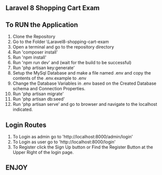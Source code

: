 ## Laravel 8 Shopping Cart Exam
## To RUN the Application
1. Clone the Repository
2. Go to the Folder \Laravel8-shopping-cart-exam
3. Open a terminal and go to the repository directory
4. Run 'composer install'
5. Run 'npm install'
6. Run 'npm run dev' and (wait for the build to be successful)
7. Run 'php artisan key:generate'
8. Setup the MySql Database and make a file named .env and copy the contents of the .env.example to .env
9. Change the Database Variables in .env based on the Created Database schema and Connection Properties.
10. Run 'php artisan migrate'
11. Run 'php artisan db:seed'
12. Run 'php artisan serve' and go to browser and navigate to the localhost indicated.

## Login Routes
1. To Login as admin go to 'http://localhost:8000/admin/login'
2. To Login as user go to 'http://localhost:8000/login'
3. To Register click the Sign Up button or Find the Register Button at the Upper Right of the login page.

## ENJOY

